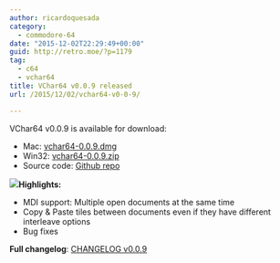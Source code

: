 ```yaml
---
author: ricardoquesada
category:
  - commodore-64
date: "2015-12-02T22:29:49+00:00"
guid: http://retro.moe/?p=1179
tag:
  - c64
  - vchar64
title: VChar64 v0.0.9 released
url: /2015/12/02/vchar64-v0-0-9/

---
```

VChar64 v0.0.9 is available for download:

- Mac: [vchar64-0.0.9.dmg](https://github.com/ricardoquesada/vchar64/releases/download/0.0.9/vchar64-0.0.9.dmg)
- Win32: [vchar64-0.0.9.zip](https://github.com/ricardoquesada/vchar64/releases/download/0.0.9/vchar64-0.0.9.zip)
- Source code: [Github repo](https://github.com/ricardoquesada/vchar64)

![](https://lh3.googleusercontent.com/-iE0eqQymBDk/Vl9f_NOGrII/AAAAAAABcow/0sRHClMkr4U/s400-Ic42/Screen%252520Shot%2525202015-12-02%252520at%2525201.16.32%252520PM.png)**Highlights:**

- MDI support: Multiple open documents at the same time
- Copy & Paste tiles between documents even if they have different interleave options
- Bug fixes

**Full changelog**: [CHANGELOG v0.0.9](https://github.com/ricardoquesada/vchar64/blob/0.0.9/CHANGELOG)
